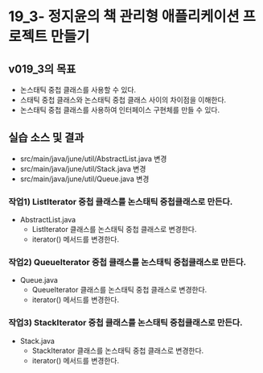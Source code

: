 # 19_3- 정지윤의 책 관리형 애플리케이션 프로젝트 만들기

## v019_3의 목표

- 논스태틱 중첩 클래스를 사용할 수 있다.
- 스태틱 중첩 클래스와 논스태틱 중첩 클래스 사이의 차이점을 이해한다.
- 논스태틱 중첩 클래스를 사용하여 인터페이스 구현체를 만들 수 있다.

## 실습 소스 및 결과

- src/main/java/june/util/AbstractList.java 변경
- src/main/java/june/util/Stack.java 변경
- src/main/java/june/util/Queue.java 변경


### 작업1) ListIterator 중첩 클래스를 논스태틱 중첩클래스로 만든다.

- AbstractList.java
  - ListIterator 클래스를 논스태틱 중첩 클래스로 변경한다.
  - iterator() 메서드를 변경한다.
    
### 작업2) QueueIterator 중첩 클래스를 논스태틱 중첩클래스로 만든다.

- Queue.java
  - QueueIterator 클래스를 논스태틱 중첩 클래스로 변경한다.
  - iterator() 메서드를 변경한다.
  
### 작업3)  StackIterator 중첩 클래스를 논스태틱 중첩클래스로 만든다.

- Stack.java
  - StackIterator 클래스를 논스태틱 중첩 클래스로 변경한다.
  - iterator() 메서드를 변경한다.